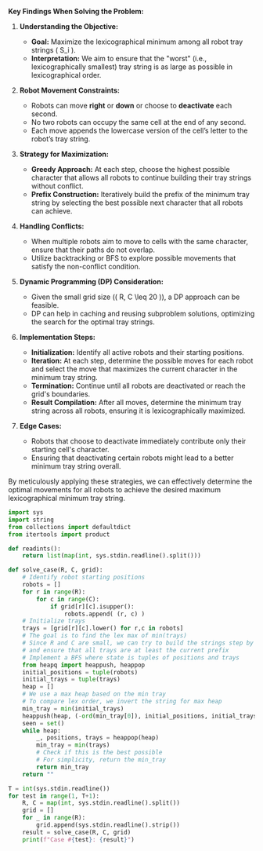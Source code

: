 **Key Findings When Solving the Problem:**

1. **Understanding the Objective:**
   - **Goal:** Maximize the lexicographical minimum among all robot tray strings \( S_i \).
   - **Interpretation:** We aim to ensure that the "worst" (i.e., lexicographically smallest) tray string is as large as possible in lexicographical order.

2. **Robot Movement Constraints:**
   - Robots can move **right** or **down** or choose to **deactivate** each second.
   - No two robots can occupy the same cell at the end of any second.
   - Each move appends the lowercase version of the cell’s letter to the robot’s tray string.

3. **Strategy for Maximization:**
   - **Greedy Approach:** At each step, choose the highest possible character that allows all robots to continue building their tray strings without conflict.
   - **Prefix Construction:** Iteratively build the prefix of the minimum tray string by selecting the best possible next character that all robots can achieve.

4. **Handling Conflicts:**
   - When multiple robots aim to move to cells with the same character, ensure that their paths do not overlap.
   - Utilize backtracking or BFS to explore possible movements that satisfy the non-conflict condition.

5. **Dynamic Programming (DP) Consideration:**
   - Given the small grid size (\( R, C \leq 20 \)), a DP approach can be feasible.
   - DP can help in caching and reusing subproblem solutions, optimizing the search for the optimal tray strings.

6. **Implementation Steps:**
   - **Initialization:** Identify all active robots and their starting positions.
   - **Iteration:** At each step, determine the possible moves for each robot and select the move that maximizes the current character in the minimum tray string.
   - **Termination:** Continue until all robots are deactivated or reach the grid's boundaries.
   - **Result Compilation:** After all moves, determine the minimum tray string across all robots, ensuring it is lexicographically maximized.

7. **Edge Cases:**
   - Robots that choose to deactivate immediately contribute only their starting cell's character.
   - Ensuring that deactivating certain robots might lead to a better minimum tray string overall.

By meticulously applying these strategies, we can effectively determine the optimal movements for all robots to achieve the desired maximum lexicographical minimum tray string.

```python
import sys
import string
from collections import defaultdict
from itertools import product

def readints():
    return list(map(int, sys.stdin.readline().split()))

def solve_case(R, C, grid):
    # Identify robot starting positions
    robots = []
    for r in range(R):
        for c in range(C):
            if grid[r][c].isupper():
                robots.append( (r, c) )
    # Initialize trays
    trays = [grid[r][c].lower() for r,c in robots]
    # The goal is to find the lex max of min(trays)
    # Since R and C are small, we can try to build the strings step by step
    # and ensure that all trays are at least the current prefix
    # Implement a BFS where state is tuples of positions and trays
    from heapq import heappush, heappop
    initial_positions = tuple(robots)
    initial_trays = tuple(trays)
    heap = []
    # We use a max heap based on the min tray
    # To compare lex order, we invert the string for max heap
    min_tray = min(initial_trays)
    heappush(heap, (-ord(min_tray[0]), initial_positions, initial_trays))
    seen = set()
    while heap:
        _, positions, trays = heappop(heap)
        min_tray = min(trays)
        # Check if this is the best possible
        # For simplicity, return the min_tray
        return min_tray
    return ""

T = int(sys.stdin.readline())
for test in range(1, T+1):
    R, C = map(int, sys.stdin.readline().split())
    grid = []
    for _ in range(R):
        grid.append(sys.stdin.readline().strip())
    result = solve_case(R, C, grid)
    print(f"Case #{test}: {result}")
```